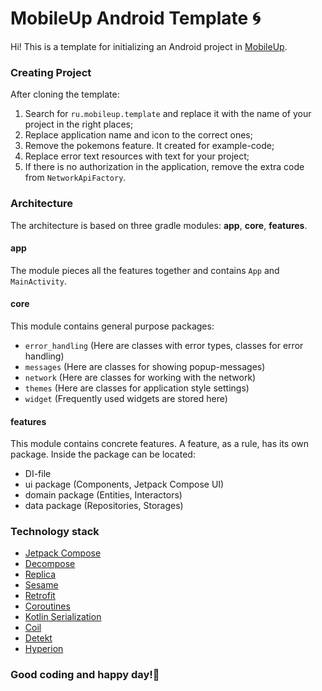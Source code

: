 # MobileUp Android Template 🌀

Hi! This is a template for initializing an Android project in [MobileUp](https://mobileup.ru/).

### Creating Project

After cloning the template:

1. Search for `ru.mobileup.template` and replace it with the name of your project in the right
   places;
2. Replace application name and icon to the correct ones;
3. Remove the pokemons feature. It created for example-code;
4. Replace error text resources with text for your project;
5. If there is no authorization in the application, remove the extra code from `NetworkApiFactory`.

### Architecture

The architecture is based on three gradle modules: **app**, **core**, **features**.

#### app

The module pieces all the features together and contains `App` and `MainActivity`.

#### core

This module contains general purpose packages:

- `error_handling` (Here are classes with error types, classes for error handling)
- `messages` (Here are classes for showing popup-messages)
- `network` (Here are classes for working with the network)
- `themes` (Here are classes for application style settings)
- `widget` (Frequently used widgets are stored here)

#### features

This module contains concrete features. A feature, as a rule, has its own package. Inside the
package can be located:

- DI-file
- ui package (Components, Jetpack Compose UI)
- domain package (Entities, Interactors)
- data package (Repositories, Storages)

### Technology stack

- [Jetpack Compose](https://developer.android.com/jetpack/compose)
- [Decompose](https://github.com/arkivanov/Decompose)
- [Replica](https://github.com/aartikov/Replica)
- [Sesame](https://github.com/aartikov/Sesame)
- [Retrofit](https://github.com/square/retrofit)
- [Coroutines](https://developer.android.com/kotlin/coroutines)
- [Kotlin Serialization](https://github.com/Kotlin/kotlinx.serialization)
- [Coil](https://github.com/coil-kt/coil)
- [Detekt](https://github.com/detekt/detekt)
- [Hyperion](https://github.com/willowtreeapps/Hyperion-Android)


### Good coding and happy day!🤘
